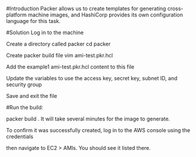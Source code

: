 #Introduction
Packer allows us to create templates for generating cross-platform machine images, and HashiCorp provides its own configuration language for this task. 

#Solution
Log in to the  machine

Create a directory called packer
cd packer

Create packer build file
vim ami-test.pkr.hcl

Add the example1 ami-test.pkr.hcl content to this file

Update the variables to use the access key, secret key, subnet ID, and security group

Save and exit the file

#Run the build:

packer build .
It will take several minutes for the image to generate.

To confirm it was successfully created, log in to the AWS console using the credentials

then navigate to EC2 > AMIs. You should see it listed there.



